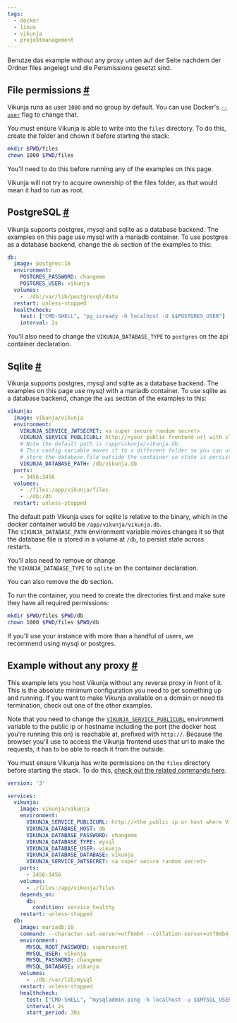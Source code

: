 ```yaml
---
tags:
  - docker
  - linux
  - vikunja
  - projektmanagement
---
```



Benutze das example without any proxy unten auf der Seite nachdem der Ordner files angelegt und die Persmissions gesetzt sind.

## File permissions [#](https://vikunja.io/docs/full-docker-example?ref=192.168.0.149#file-permissions)

Vikunja runs as user `1000` and no group by default. You can use Docker's [`--user`](https://docs.docker.com/engine/reference/run/?ref=192.168.0.149#user) flag to change that.

You must ensure Vikunja is able to write into the `files` directory. To do this, create the folder and chown it before starting the stack:

```bash
mkdir $PWD/files
chown 1000 $PWD/files
```

You'll need to do this before running any of the examples on this page.

Vikunja will not try to acquire ownership of the files folder, as that would mean it had to run as root.

## PostgreSQL [#](https://vikunja.io/docs/full-docker-example?ref=192.168.0.149#postgresql)

Vikunja supports postgres, mysql and sqlite as a database backend. The examples on this page use mysql with a mariadb container. To use postgres as a database backend, change the `db` section of the examples to this:

```yaml
db:
  image: postgres:16
  environment:
    POSTGRES_PASSWORD: changeme
    POSTGRES_USER: vikunja
  volumes:
    - ./db:/var/lib/postgresql/data
  restart: unless-stopped
  healthcheck:
    test: ["CMD-SHELL", "pg_isready -h localhost -U $$POSTGRES_USER"]
    interval: 2s
```

You'll also need to change the `VIKUNJA_DATABASE_TYPE` to `postgres` on the api container declaration.

## Sqlite [#](https://vikunja.io/docs/full-docker-example?ref=192.168.0.149#sqlite)

Vikunja supports postgres, mysql and sqlite as a database backend. The examples on this page use mysql with a mariadb container. To use sqlite as a database backend, change the `api` section of the examples to this:

```yaml
vikunja:
  image: vikunja/vikunja
  environment:
    VIKUNJA_SERVICE_JWTSECRET: <a super secure random secret>
    VIKUNJA_SERVICE_PUBLICURL: http://<your public frontend url with slash>/
    # Note the default path is /app/vikunja/vikunja.db.
    # This config variable moves it to a different folder so you can use a volume and 
    # store the database file outside the container so state is persisted even if the container is destroyed.
    VIKUNJA_DATABASE_PATH: /db/vikunja.db
  ports:
    - 3456:3456
  volumes:
    - ./files:/app/vikunja/files
    - ./db:/db
  restart: unless-stopped
```

The default path Vikunja uses for sqlite is relative to the binary, which in the docker container would be `/app/vikunja/vikunja.db`. The `VIKUNJA_DATABASE_PATH` environment variable moves changes it so that the database file is stored in a volume at `/db`, to persist state across restarts.

You'll also need to remove or change the `VIKUNJA_DATABASE_TYPE` to `sqlite` on the container declaration.

You can also remove the db section.

To run the container, you need to create the directories first and make sure they have all required permissions:

```bash
mkdir $PWD/files $PWD/db
chown 1000 $PWD/files $PWD/db
```

If you'll use your instance with more than a handful of users, we recommend using mysql or postgres.

## Example without any proxy [#](https://vikunja.io/docs/full-docker-example?ref=192.168.0.149#example-without-any-proxy)

This example lets you host Vikunja without any reverse proxy in front of it. This is the absolute minimum configuration you need to get something up and running. If you want to make Vikunja available on a domain or need tls termination, check out one of the other examples.

Note that you need to change the [`VIKUNJA_SERVICE_PUBLICURL`](https://vikunja.io/docs/config-options?ref=192.168.0.149#publicurl) environment variable to the public ip or hostname including the port (the docker host you're running this on) is reachable at, prefixed with `http://`. Because the browser you'll use to access the Vikunja frontend uses that url to make the requests, it has to be able to reach it from the outside.

You must ensure Vikunja has write permissions on the `files` directory before starting the stack. To do this, [check out the related commands here](https://vikunja.io/docs/full-docker-example?ref=192.168.0.149#file-permissions).

```yaml
version: '3'

services:
  vikunja:
    image: vikunja/vikunja
    environment:
      VIKUNJA_SERVICE_PUBLICURL: http://<the public ip or host where Vikunja is reachable>
      VIKUNJA_DATABASE_HOST: db
      VIKUNJA_DATABASE_PASSWORD: changeme
      VIKUNJA_DATABASE_TYPE: mysql
      VIKUNJA_DATABASE_USER: vikunja
      VIKUNJA_DATABASE_DATABASE: vikunja
      VIKUNJA_SERVICE_JWTSECRET: <a super secure random secret>
    ports:
      - 3456:3456
    volumes:
      - ./files:/app/vikunja/files
    depends_on:
      db:
        condition: service_healthy
    restart: unless-stopped
  db:
    image: mariadb:10
    command: --character-set-server=utf8mb4 --collation-server=utf8mb4_unicode_ci
    environment:
      MYSQL_ROOT_PASSWORD: supersecret
      MYSQL_USER: vikunja
      MYSQL_PASSWORD: changeme
      MYSQL_DATABASE: vikunja
    volumes:
      - ./db:/var/lib/mysql
    restart: unless-stopped
    healthcheck:
      test: ["CMD-SHELL", "mysqladmin ping -h localhost -u $$MYSQL_USER --password=$$MYSQL_PASSWORD"]
      interval: 2s
      start_period: 30s
```